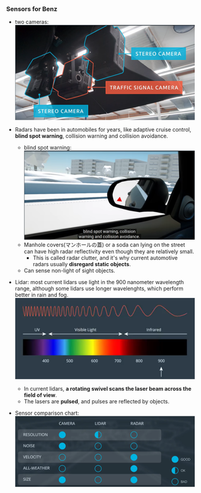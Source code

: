 ### Sensors for Benz

- two cameras: ![](img/two-cameras-2020-09-26-23-46-35.png)
- Radars have been in automobiles for years, like adaptive cruise control, **blind spot warning**, collision warning and collision avoidance.
  - blind spot warning: ![](img/blind-spot-warning-2020-09-26-23-50-59.png)
  - Manhole covers(マンホールの蓋) or a soda can lying on the street can have high radar reflectivity even though they are relatively small.
    - This is called radar clutter, and it's why current automotive radars usually **disregard static objects**.
  - Can sense non-light of sight objects.

- Lidar: most current lidars use light in the 900 nanometer wavelength range, although some lidars use longer wavelenghts, which perform better in rain and fog. ![](img/lidar-wavelength-2020-09-27-00-03-00.png)
  - In current lidars, **a rotating swivel scans the laser beam across the field of view**.
  - The lasers are **pulsed**, and pulses are reflected by objects.

- Sensor comparison chart: ![](img/sensor-comparison-2020-09-27-00-08-57.png)

